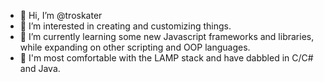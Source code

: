 - 👋 Hi, I’m @troskater
- 👀 I’m interested in creating and customizing things.
- 🌱 I’m currently learning some new Javascript frameworks and libraries, while expanding on other scripting and OOP languages.
- 🧠 I'm most comfortable with the LAMP stack and have dabbled in C/C# and Java.

<!---
troskater/troskater is a ✨ special ✨ repository because its `README.md` (this file) appears on your GitHub profile.
You can click the Preview link to take a look at your changes.
--->
